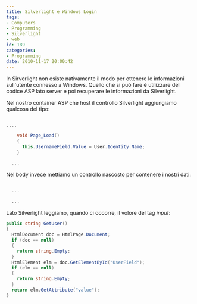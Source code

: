 ```yaml
---
title: Silverlight e Windows Login
tags:
- Computers
- Programming
- Silverlight
- web
id: 189
categories:
- Programming
date: 2010-11-17 20:00:42
---
```


In Sirverlight non esiste nativamente il modo per ottenere le informazioni sull'utente connesso a Windows. Quello che si può fare é utilizzare del codice ASP lato server e poi recuperare le informazioni da Silverlight.

<!--more-->
Nel nostro container ASP che host il controllo Silverlight aggiungiamo qualcosa del tipo:
```csharp

....

    void Page_Load()
    {
      this.UsernameField.Value = User.Identity.Name;
    }

  ...
```

Nel body invece mettiamo un controllo nascosto per contenere i nostri dati:

```csharp

  ...

  ...

```

Lato Silverlight leggiamo, quando ci occorre, il volore del tag _input_:

```csharp
public string GetUser()
{
  HtmlDocument doc = HtmlPage.Document;
  if (doc == null)
  {
    return string.Empty;
  }
  HtmlElement elm = doc.GetElementById("UserField");
  if (elm == null)
  {
    return string.Empty;
  }
  return elm.GetAttribute("value");
}
```
